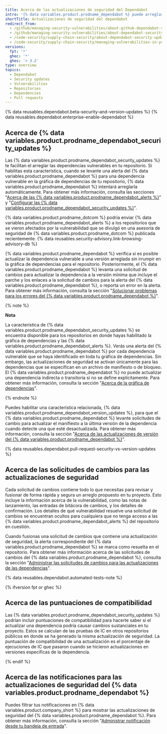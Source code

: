 ```yaml
---
title: Acerca de las actualizaciones de seguridad del Dependabot
intro: '{% data variables.product.prodname_dependabot %} puede arreglar tus dependencias vulnerables levantando solicitudes de extracción con actualizaciones de seguridad.'
shortTitle: Actualizaciones de seguridad del dependabot
redirect_from:
  - /github/managing-security-vulnerabilities/about-github-dependabot-security-updates
  - /github/managing-security-vulnerabilities/about-dependabot-security-updates
  - /code-security/supply-chain-security/about-dependabot-security-updates
  - /code-security/supply-chain-security/managing-vulnerabilities-in-your-projects-dependencies/about-dependabot-security-updates
versions:
  fpt: '*'
  ghec: '*'
  ghes: '> 3.2'
type: overview
topics:
  - Dependabot
  - Security updates
  - Vulnerabilities
  - Repositories
  - Dependencies
  - Pull requests
---
```


<!--Marketing-LINK: From /features/security/software-supply-chain page "About Dependabot security updates".-->

{% data reusables.dependabot.beta-security-and-version-updates %}
{% data reusables.dependabot.enterprise-enable-dependabot %}

## Acerca de {% data variables.product.prodname_dependabot_security_updates %}

Las {% data variables.product.prodname_dependabot_security_updates %} te facilitan el arreglar las dependencias vulnerables en tu repositorio. Si habilitas esta característica, cuando se levante una alerta del {% data variables.product.prodname_dependabot %} para una dependencia vulnerable en la gráfica de dependencias de tu repositorio, {% data variables.product.prodname_dependabot %} intentará arreglarla automáticamente. Para obtener más información, consulta las secciones "[Acerca de las {% data variables.product.prodname_dependabot_alerts %}](/code-security/supply-chain-security/about-alerts-for-vulnerable-dependencies)" y "[Configurar las {% data variables.product.prodname_dependabot_security_updates %}](/github/managing-security-vulnerabilities/configuring-dependabot-security-updates)".

{% data variables.product.prodname_dotcom %} podría enviar {% data variables.product.prodname_dependabot_alerts %} a los repositorios que se vieron afectados por la vulnerabilidad que se divulgó en una asesoría de seguridad de {% data variables.product.prodname_dotcom %} publicada recientemente. {% data reusables.security-advisory.link-browsing-advisory-db %}

{% data variables.product.prodname_dependabot %} verifica si es posible actualizar la dependencia vulnerable a una versión arreglada sin irrumpir en la gráfica de dependencias para el repositorio. Posteriormente, el {% data variables.product.prodname_dependabot %} levanta una solicitud de cambios para actualizar la dependencia a la versión mínima que incluye el parche y los enlaces a la solicitud de cambios para la alerta del {% data variables.product.prodname_dependabot %}, o reporta un error en la alerta. Para obtener más información, consulta la sección "[Solucionar problemas para los errores del {% data variables.product.prodname_dependabot %}](/github/managing-security-vulnerabilities/troubleshooting-dependabot-errors)".

{% note %}

**Nota**

La característica de {% data variables.product.prodname_dependabot_security_updates %} se encuentra disponible para los repositorios en donde hayas habilitado la gráfica de dependencias y las {% data variables.product.prodname_dependabot_alerts %}. Verás una alerta del {% data variables.product.prodname_dependabot %} por cada dependencia vulnerable que se haya identificado en toda tu gráfica de dependencias. Sin embargo, las actualizaciones de seguridad se activan únicamente para las dependencias que se especifican en un archivo de manifiesto o de bloqueo. El {% data variables.product.prodname_dependabot %} no puede actualizar una dependencia indirecta o transitoria si no se define explícitamente. Para obtener más información, consulta la sección "[Acerca de la gráfica de dependencias](/github/visualizing-repository-data-with-graphs/about-the-dependency-graph#dependencies-included)".

{% endnote %}

Puedes habilitar una característica relacionada, {% data variables.product.prodname_dependabot_version_updates %}, para que el {% data variables.product.prodname_dependabot %} levante solicitudes de cambio para actualizar el manifiesto a la última versión de la dependencia cuando detecte una que esté desactualizada. Para obtener más información, consulta la sección "[Acerca de las actualizaciones de versión del {% data variables.product.prodname_dependabot %}](/github/administering-a-repository/about-dependabot-version-updates)".

{% data reusables.dependabot.pull-request-security-vs-version-updates %}

## Acerca de las solicitudes de cambios para las actualizaciones de seguridad

Cada solicitud de cambios contiene todo lo que necesitas para revisar y fusionar de forma rápida y segura un arreglo propuesto en tu proyecto. Esto incluye la información acerca de la vulnerabilidad, como las notas de lanzamiento, las entradas de bitácora de cambios, y los detalles de confirmación. Los detalles de qué vulnerabilidad resuelve una solicitud de cambios se encuentran ocultos para cualquiera que no tenga acceso a las {% data variables.product.prodname_dependabot_alerts %} del repositorio en cuestión.

Cuando fusionas una solicitud de cambios que contiene una actualización de seguridad, la alerta correspondiente del {% data variables.product.prodname_dependabot %} se marca como resuelta en el repositorio. Para obtener más información acerca de las solicitudes de cambios del {% data variables.product.prodname_dependabot %}, consulta la sección "[Administrar las solicitudes de cambios para las actualizaciones de las dependencias](/github/administering-a-repository/managing-pull-requests-for-dependency-updates)".

{% data reusables.dependabot.automated-tests-note %}

{% ifversion fpt or ghec %}

## Acerca de las puntuaciones de compatibilidad

Las {% data variables.product.prodname_dependabot_security_updates %} podrían incluir puntuaciones de compatibilidad para hacerte saber si el actualizar una dependencia podría causar cambios sustanciales en tu proyecto. Estos se calculan de las pruebas de IC en otros repositorios públicos en donde se ha generado la misma actualización de seguridad. La puntuación de compatibilidad de una actualización es el porcentaje de ejecuciones de IC que pasaron cuando se hicieron actualizaciones en versiones específicas de la dependencia.

{% endif %}

## Acerca de las notificaciones para las actualizaciones de seguridad del {% data variables.product.prodname_dependabot %}

Puedes filtrar tus notificaciones en {% data variables.product.company_short %} para mostrar las actualizaciones de seguridad del {% data variables.product.prodname_dependabot %}. Para obtener más información, consulta la sección "[Administrar notificación desde tu bandeja de entrada](/github/managing-subscriptions-and-notifications-on-github/managing-notifications-from-your-inbox#dependabot-custom-filters)".
